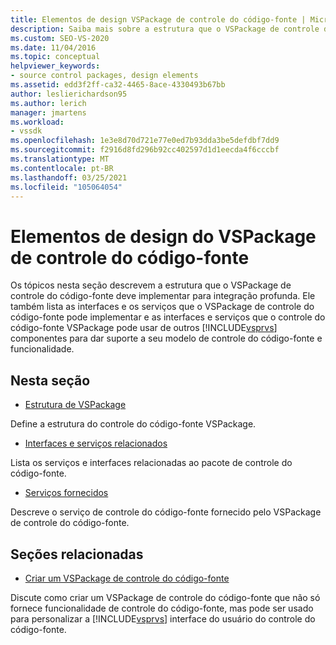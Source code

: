 ```yaml
---
title: Elementos de design VSPackage de controle do código-fonte | Microsoft Docs
description: Saiba mais sobre a estrutura que o VSPackage de controle do código-fonte deve implementar e as interfaces e os serviços que o VSPackage de controle do código-fonte pode implementar.
ms.custom: SEO-VS-2020
ms.date: 11/04/2016
ms.topic: conceptual
helpviewer_keywords:
- source control packages, design elements
ms.assetid: edd3f2ff-ca32-4465-8ace-4330493b67bb
author: leslierichardson95
ms.author: lerich
manager: jmartens
ms.workload:
- vssdk
ms.openlocfilehash: 1e3e8d70d721e77e0ed7b93dda3be5defdbf7dd9
ms.sourcegitcommit: f2916d8fd296b92cc402597d1d1eecda4f6cccbf
ms.translationtype: MT
ms.contentlocale: pt-BR
ms.lasthandoff: 03/25/2021
ms.locfileid: "105064054"
---
```

# <a name="source-control-vspackage-design-elements"></a>Elementos de design do VSPackage de controle do código-fonte
Os tópicos nesta seção descrevem a estrutura que o VSPackage de controle do código-fonte deve implementar para integração profunda. Ele também lista as interfaces e os serviços que o VSPackage de controle do código-fonte pode implementar e as interfaces e serviços que o controle do código-fonte VSPackage pode usar de outros [!INCLUDE[vsprvs](../../code-quality/includes/vsprvs_md.md)] componentes para dar suporte a seu modelo de controle do código-fonte e funcionalidade.

## <a name="in-this-section"></a>Nesta seção
- [Estrutura de VSPackage](../../extensibility/internals/vspackage-structure-source-control-vspackage.md)

 Define a estrutura do controle do código-fonte VSPackage.

- [Interfaces e serviços relacionados](../../extensibility/internals/related-services-and-interfaces-source-control-vspackage.md)

 Lista os serviços e interfaces relacionadas ao pacote de controle do código-fonte.

- [Serviços fornecidos](../../extensibility/internals/services-provided-source-control-vspackage.md)

 Descreve o serviço de controle do código-fonte fornecido pelo VSPackage de controle do código-fonte.

## <a name="related-sections"></a>Seções relacionadas
- [Criar um VSPackage de controle do código-fonte](../../extensibility/internals/creating-a-source-control-vspackage.md)

 Discute como criar um VSPackage de controle do código-fonte que não só fornece funcionalidade de controle do código-fonte, mas pode ser usado para personalizar a [!INCLUDE[vsprvs](../../code-quality/includes/vsprvs_md.md)] interface do usuário do controle do código-fonte.
